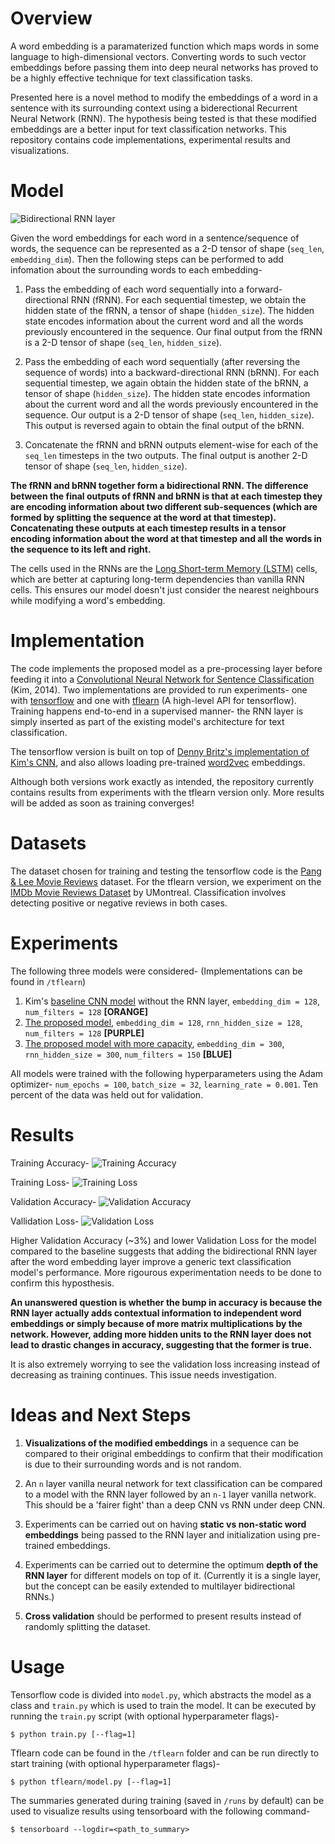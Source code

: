 # Overview
A word embedding is a paramaterized function which maps words in some language to high-dimensional vectors. Converting words to such vector embeddings before passing them into deep neural networks has proved to be a highly effective technique for text classification tasks. 

Presented here is a novel method to modify the embeddings of a word in a sentence with its surrounding context using a biderectional Recurrent Neural Network (RNN). The hypothesis being tested is that these modified embeddings are a better input for text classification networks. This repository contains code implementations, experimental results and visualizations.

# Model
![Bidirectional RNN layer](../master/res/bidirectional-rnn.png?raw=true)

Given the word embeddings for each word in a sentence/sequence of words, the sequence can be represented as a 2-D tensor of shape (`seq_len`, `embedding_dim`). Then the following steps can be performed to add infomation about the surrounding words to each embedding- 

1. Pass the embedding of each word sequentially into a forward-directional RNN (fRNN). For each sequential timestep, we obtain the hidden state of the fRNN, a tensor of shape (`hidden_size`). The hidden state encodes information about the current word and all the words previously encountered in the sequence. Our final output from the fRNN is a 2-D tensor of shape (`seq_len`, `hidden_size`). 

2. Pass the embedding of each word sequentially (after reversing the sequence of words) into a backward-directional RNN (bRNN). For each sequential timestep, we again obtain the hidden state of the bRNN, a tensor of shape (`hidden_size`). The hidden state encodes information about the current word and all the words previously encountered in the sequence. Our output is a 2-D tensor of shape (`seq_len`, `hidden_size`). This output is reversed again to obtain the final output of the bRNN. 

3. Concatenate the fRNN and bRNN outputs element-wise for each of the `seq_len` timesteps in the two outputs. The final output is another 2-D tensor of shape (`seq_len`, `hidden_size`).

**The fRNN and bRNN together form a bidirectional RNN. The difference between the final outputs of fRNN and bRNN is that at each timestep they are encoding information about two different sub-sequences (which are formed by splitting the sequence at the word at that timestep). Concatenating these outputs at each timestep results in a tensor encoding information about the word at that timestep and all the words in the sequence to its left and right.**

The cells used in the RNNs are the [Long Short-term Memory (LSTM)](http://deeplearning.cs.cmu.edu/pdfs/Hochreiter97_lstm.pdf) cells, which are better at capturing long-term dependencies than vanilla RNN cells. This ensures our model doesn't just consider the nearest neighbours while modifying a word's embedding.

# Implementation
The code implements the proposed model as a pre-processing layer before feeding it into a [Convolutional Neural Network for Sentence Classification](https://arxiv.org/abs/1408.5882) (Kim, 2014). Two implementations are provided to run experiments- one with [tensorflow](https://www.tensorflow.org/) and one with [tflearn](http://tflearn.org/) (A high-level API for tensorflow). Training happens end-to-end in a supervised manner- the RNN layer is simply inserted as part of the existing model's architecture for text classification.

The tensorflow version is built on top of [Denny Britz's implementation of Kim's CNN](https://github.com/dennybritz/cnn-text-classification-tf), and also allows loading pre-trained [word2vec](https://code.google.com/archive/p/word2vec/) embeddings. 

Although both versions work exactly as intended, the repository currently contains results from experiments with the tflearn version only. More results will be added as soon as training converges!

# Datasets
The dataset chosen for training and testing the tensorflow code is the [Pang & Lee Movie Reviews](http://www.cs.cornell.edu/people/pabo/movie-review-data/) dataset. For the tflearn version, we experiment on the [IMDb Movie Reviews Dataset](http://www.iro.umontreal.ca/~lisa/deep/data/imdb.pkl) by UMontreal. Classification involves detecting positive or negative reviews in both cases.

# Experiments
The following three models were considered- (Implementations can be found in `/tflearn`)

1. Kim's [baseline CNN model](../master/res/cnn-128.png?raw=true) without the RNN layer, `embedding_dim = 128`, `num_filters = 128` **[ORANGE]**
2. [The proposed model](../master/res/lstm%2Bcnn-128.png?raw=true), `embedding_dim = 128`, `rnn_hidden_size = 128`, `num_filters = 128` **[PURPLE]**
3. [The proposed model with more capacity](../master/res/lstm%2Bcnn-300.png?raw=true), `embedding_dim = 300`, `rnn_hidden_size = 300`, `num_filters = 150` **[BLUE]**

All models were trained with the following hyperparameters using the Adam optimizer- `num_epochs = 100`, `batch_size = 32`, `learning_rate = 0.001`. Ten percent of the data was held out for validation.

# Results
Training Accuracy-
![Training Accuracy](../master/res/acc.png?raw=true)

Training Loss- 
![Training Loss](../master/res/loss.png?raw=true)

Validation Accuracy-
![Validation Accuracy](../master/res/acc-val.png?raw=true)

Vallidation Loss-
![Validation Loss](../master/res/loss-val.png?raw=true)

Higher Validation Accuracy (~3%) and lower Validation Loss for the model compared to the baseline suggests that adding the bidirectional RNN layer after the word embedding layer improve a generic text classification model's performance. More rigourous experimentation needs to be done to confirm this hyposthesis.

**An unanswered question is whether the bump in accuracy is because the RNN layer actually adds contextual information to independent word embeddings or simply because of more matrix multiplications by the network. However, adding more hidden units to the RNN layer does not lead to drastic changes in accuracy, suggesting that the former is true.**

It is also extremely worrying to see the validation loss increasing instead of decreasing as training continues. This issue needs investigation.

# Ideas and Next Steps
1. **Visualizations of the modified embeddings** in a sequence can be compared to their original embeddings to confirm that their modification is due to their surrounding words and is not random.

2. An `n` layer vanilla neural network for text classification can be compared to a model with the RNN layer followed by an `n-1` layer vanilla network. This should be a 'fairer fight' than a deep CNN vs RNN under deep CNN.

3. Experiments can be carried out on having **static vs non-static word embeddings** being passed to the RNN layer and initialization using pre-trained embeddings. 

4. Experiments can be carried out to determine the optimum **depth of the RNN layer** for different models on top of it. (Currently it is a single layer, but the concept can be easily extended to multilayer bidirectional RNNs.)

5. **Cross validation** should be performed to present results instead of randomly splitting the dataset.

# Usage
Tensorflow code is divided into `model.py`, which abstracts the model as a class and `train.py` which is used to train the model. It can be executed by running the `train.py` script (with optional hyperparameter flags)-
```
$ python train.py [--flag=1]
```

Tflearn code can be found in the `/tflearn` folder and can be run directly to start training (with optional hyperparameter flags)-
```
$ python tflearn/model.py [--flag=1]
```

The summaries generated during training (saved in `/runs` by default) can be used to visualize results using tensorboard with the following command-
```
$ tensorboard --logdir=<path_to_summary>
```
